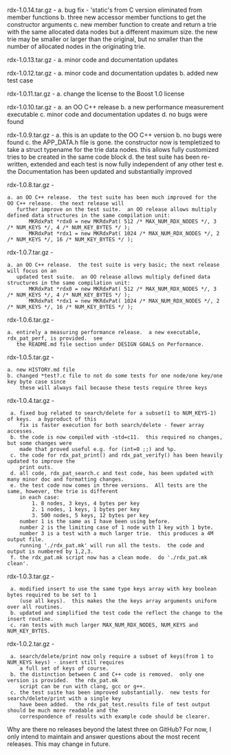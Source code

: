 
 rdx-1.0.14.tar.gz - 
    a. bug fix - 'static's from C version eliminated from
       member functions
    b. three new accessor member functions to get the
       constructor arguments
    c. new member function to create and return a trie
       with the same allocated data nodes but a different
       maximum size.  the new trie may be smaller or larger
       than the original, but no smaller than the number of
       allocated nodes in the originating trie.


 rdx-1.0.13.tar.gz - 
    a. minor code and documentation updates


 rdx-1.0.12.tar.gz - 
    a. minor code and documentation updates
    b. added new test case


 rdx-1.0.11.tar.gz - 
    a. change the license to the Boost 1.0 license


 rdx-1.0.10.tar.gz - 
    a. an OO C++ release
    b. a new performance measurement executable
    c. minor code and documentation updates
    d. no bugs were found


 rdx-1.0.9.tar.gz - 
    a. this is an update to the OO C++ version
    b. no bugs were found
    c. the APP_DATA.h file is gone. the constructor now is templetized to take a struct typename for the trie
       data nodes. this allows fully customized tries to be created in the same code block
    d. the test suite has been re-written, extended and each test is now fully independent of any other test
    e. the Documentation has been updated and substantially improved


 rdx-1.0.8.tar.gz - 

    a. an OO C++ release.  the test suite has been much improved for the OO C++ release.  the next release will
       further improve on the test suite.  an OO release allows multiply defined data structures in the same compilation unit:
           MKRdxPat *rdx0 = new MKRdxPat( 512 /* MAX_NUM_RDX_NODES */, 3 /* NUM_KEYS */, 4 /* NUM_KEY_BYTES */ );
           MKRdxPat *rdx1 = new MKRdxPat( 1024 /* MAX_NUM_RDX_NODES */, 2 /* NUM_KEYS */, 16 /* NUM_KEY_BYTES */ );


 rdx-1.0.7.tar.gz - 

    a. an OO C++ release.  the test suite is very basic; the next release will focus on an
       updated test suite.  an OO release allows multiply defined data structures in the same compilation unit:
           MKRdxPat *rdx0 = new MKRdxPat( 512 /* MAX_NUM_RDX_NODES */, 3 /* NUM_KEYS */, 4 /* NUM_KEY_BYTES */ );
           MKRdxPat *rdx1 = new MKRdxPat( 1024 /* MAX_NUM_RDX_NODES */, 2 /* NUM_KEYS */, 16 /* NUM_KEY_BYTES */ );


 rdx-1.0.6.tar.gz - 

    a. entirely a measuring performance release.  a new executable, rdx_pat_perf, is provided.  see
       the README.md file section under DESIGN GOALS on Performance.


 rdx-1.0.5.tar.gz - 

    a. new HISTORY.md file
    b. changed *test?.c file to not do some tests for one node/one key/one key byte case since
        these will always fail because these tests require three keys


 rdx-1.0.4.tar.gz - 

     a. fixed bug related to search/delete for a subset(1 to NUM_KEYS-1) of keys.  a byproduct of this
        fix is faster execution for both search/delete - fewer array accesses.
     b. the code is now compiled with -std=c11.  this required no changes, but some changes were
        made that proved useful e.g. for (int=0 ;;) and %p.
     c. the code for rdx_pat_print() and rdx_pat_verify() has been heavily updated to improve the
        print outs.
     d. all code, rdx_pat_search.c and test code, has been updated with many minor doc and formatting changes.
     e. the test code now comes in three versions.  All tests are the same, however, the trie is different
        in each case:
            1. 8 nodes, 3 keys, 4 bytes per key
            2. 1 nodes, 1 keys, 1 bytes per key
            3. 500 nodes, 5 keys, 12 bytes per key
        number 1 is the same as I have been using before.
        number 2 is the limiting case of 1 node with 1 key with 1 byte.
        number 3 is a test with a much larger trie.  this produces a 4M output file.
        running './rdx_pat.mk' will run all the tests.  the code and output is numbered by 1,2,3.
     f. the rdx_pat.mk script now has a clean mode.  do './rdx_pat.mk clean'.


 rdx-1.0.3.tar.gz - 

     a. modified insert to use the same type keys array with key boolean bytes required to be set to 1
        (use all keys).  this makes the the keys array arguments uniform over all routines.
     b. updated and simplified the test code the reflect the change to the insert routine.
     c. ran tests with much larger MAX_NUM_RDX_NODES, NUM_KEYS and NUM_KEY_BYTES.


 rdx-1.0.2.tar.gz - 

     a. search/delete/print now only require a subset of keys(from 1 to NUM_KEYS keys) - insert still requires
        a full set of keys of course.
     b. the distinction between C and C++ code is removed.  only one version is provided.  the rdx_pat.mk
        script can be run with clang, gcc or g++.
     c. the test suite has been improved substantially.  new tests for search/delete/print with a single key
        have been added.  the rdx_pat_test.results file of test output should be much more readable and the
        correspondence of results with example code should be clearer.


 Why are there no releases beyond the latest three on GitHub?  For now, I only intend to maintain and answer
 questions about the most recent releases.  This may change in future.


